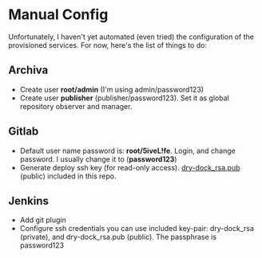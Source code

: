 # Manual Config
Unfortunately, I haven't yet automated (even tried) the configuration of the provisioned
services. For now, here's the list of things to do:

## Archiva
- Create user **root/admin** (I'm using admin/password123)
- Create user **publisher** (publisher/password123). Set it as global repository observer and manager. 

## Gitlab
- Default user name password is: **root/5iveL!fe**. Login, and change password. I usually change it to (**password123**)
- Generate deploy ssh key (for read-only access).  [dry-dock_rsa.pub](dry-dock_rsa.pub) (public) included in this repo. 

## Jenkins

- Add git plugin
- Configure ssh credentials you can use included key-pair: dry-dock_rsa (private), and dry-dock_rsa.pub (public). The passphrase is password123
